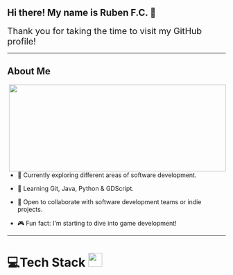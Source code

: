 <h2>Hi there! My name is Ruben F.C. 👋</h2>

<div style="font-size:20px;">Thank you for taking the time to visit my GitHub profile!</div>

<hr />

<h2> About Me </h2> <img src="https://www.michaelpage.es/sites/michaelpage.es/files/2021-11/Full%20Stack%20Developer.jpg"; align="right"; height=200; width=500;/>

- 🔭 Currently exploring different areas of software development.
  
- 🌱 Learning Git, Java, Python & GDScript.
  
- 👯 Open to collaborate with software development teams or indie projects.
  
- 🎮 Fun fact: I'm starting to dive into game development!

<hr />

# 💻Tech Stack <img src = "https://media2.giphy.com/media/QssGEmpkyEOhBCb7e1/giphy.gif?cid=ecf05e47a0n3gi1bfqntqmob8g9aid1oyj2wr3ds3mg700bl&rid=giphy.gif" width = 32px> 
